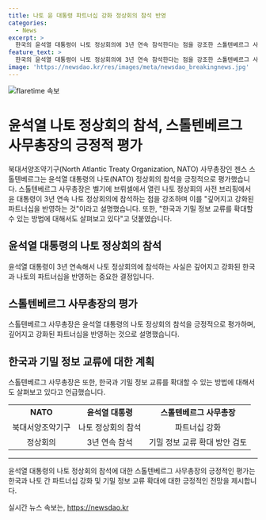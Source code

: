 ```yaml
---
title: 나토 윤 대통령 파트너십 강화 정상회의 참석 반영
categories:
  - News
excerpt: >
  한국의 윤석열 대통령이 나토 정상회의에 3년 연속 참석한다는 점을 강조한 스톨텐베르그 사무총장의 발언. 이에 따라 윤 대통령의 참석은 한국과 나토 간 파트너십을 더욱 강화하는 데 기여할 것으로 전망되며, 한국과의 기밀 정보 교류 확대도 검토 중이라고 밝혔다.
feature_text: >
  한국의 윤석열 대통령이 나토 정상회의에 3년 연속 참석한다는 점을 강조한 스톨텐베르그 사무총장의 발언. 이에 따라 윤 대통령의 참석은 한국과 나토 간 파트너십을 더욱 강화하는 데 기여할 것으로 전망되며, 한국과의 기밀 정보 교류 확대도 검토 중이라고 밝혔다.
image: 'https://newsdao.kr/res/images/meta/newsdao_breakingnews.jpg'
---
```


<p><img src="https://newsdao.kr/res/images/meta/newsdao_breakingnews.jpg" alt="flaretime 속보" /></p>

<h1>윤석열 나토 정상회의 참석, 스톨텐베르그 사무총장의 긍정적 평가</h1>

<p data-ke-size="size16">북대서양조약기구(North Atlantic Treaty Organization, NATO) 사무총장인 젠스 스톨텐베르그는 윤석열 대통령의 나토(NATO) 정상회의 참석을 긍정적으로 평가했습니다. 스톨텐베르그 사무총장은 벨기에 브뤼셀에서 열린 나토 정상회의 사전 브리핑에서 윤 대통령이 3년 연속 나토 정상회의에 참석하는 점을 강조하며 이를 "깊어지고 강화된 파트너십을 반영하는 것"이라고 설명했습니다. 또한, "한국과 기밀 정보 교류를 확대할 수 있는 방법에 대해서도 살펴보고 있다"고 덧붙였습니다.</p>

<h2 data-ke-size="size26">윤석열 대통령의 나토 정상회의 참석</h2>

<p data-ke-size="size16">윤석열 대통령이 3년 연속해서 나토 정상회의에 참석하는 사실은 깊어지고 강화된 한국과 나토의 파트너십을 반영하는 중요한 결정입니다.</p>

<h2 data-ke-size="size26">스톨텐베르그 사무총장의 평가</h2>

<p data-ke-size="size16">스톨텐베르그 사무총장은 윤석열 대통령의 나토 정상회의 참석을 긍정적으로 평가하며, 깊어지고 강화된 파트너십을 반영하는 것으로 설명했습니다.</p>

<h2 data-ke-size="size26">한국과 기밀 정보 교류에 대한 계획</h2>

<p data-ke-size="size16">스톨텐베르그 사무총장은 또한, 한국과 기밀 정보 교류를 확대할 수 있는 방법에 대해서도 살펴보고 있다고 언급했습니다.</p>

<table>
<tbody>
<tr>
<td style="text-align: center; height: 17px;"><b>NATO</b></td>
<td style="text-align: center; height: 17px;"><b>윤석열 대통령</b></td>
<td style="text-align: center; height: 17px;"><b>스톨텐베르그 사무총장</b></td>
</tr>
<tr>
<td style="text-align: center; height: 17px;">북대서양조약기구</td>
<td style="text-align: center; height: 17px;">나토 정상회의 참석</td>
<td style="text-align: center; height: 17px;">파트너십 강화</td>
</tr>
<tr>
<td style="text-align: center; height: 17px;">정상회의</td>
<td style="text-align: center; height: 17px;">3년 연속 참석</td>
<td style="text-align: center; height: 17px;">기밀 정보 교류 확대 방안 검토</td>
</tr>
</tbody>
</table>

<hr>

<p data-ke-size="size16">윤석열 대통령의 나토 정상회의 참석에 대한 스톨텐베르그 사무총장의 긍정적인 평가는 한국과 나토 간 파트너십 강화 및 기밀 정보 교류 확대에 대한 긍정적인 전망을 제시합니다.</p>
실시간 뉴스 속보는, <a href="https://newsdao.kr" rel="dofollow">https://newsdao.kr</a>


